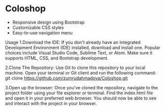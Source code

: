 # Coloshop

- Responsive design using Bootstrap
- Customizable CSS styles
- Easy-to-use navigation menu

Usage
1.Download the IDE: If you don't already have an Integrated Development Environment (IDE) installed, download and install one. Popular choices include Visual Studio Code, Sublime Text, or Atom. Make sure it supports HTML, CSS, and Bootstrap development.

2.Clone The Repository: Use Git to clone this repository to your local machine. Open your terminal or Git client and run the following command: 
git clone https://github.com/zumrudahmadova/Coloshop.git

3.Open up the browser: Once you've cloned the repository, navigate to the project folder using your file explorer or terminal. Find the index.html file and open it in your preferred web browser. You should now be able to see and interact with the project in your browser.

